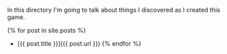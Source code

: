In this directory I'm going to talk about things I discovered as I
created this game.

{% for post in site.posts %}
* [{{ post.title }}]({{ post.url }})
{% endfor %}
